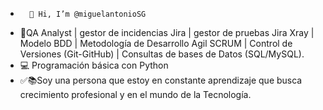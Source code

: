 -       👋 Hi, I’m @miguelantonioSG                                                 
- 🐞QA Analyst | gestor de incidencias Jira | gestor de pruebas Jira Xray | Modelo BDD | Metodología de Desarrollo Agil SCRUM | Control de Versiones (Git-GitHub) | Consultas de bases de Datos (SQL/MySQL).
- 💻 Programación básica con Python 
- ✅📚Soy una persona que estoy en constante aprendizaje que busca crecimiento profesional y en el mundo de la Tecnología.    

<!---
miguelantonioSG/miguelantonioSG is a ✨ special ✨ repository because its `README.md` (this file) appears on your GitHub profile.
You can click the Preview link to take a look at your changes.
--->
